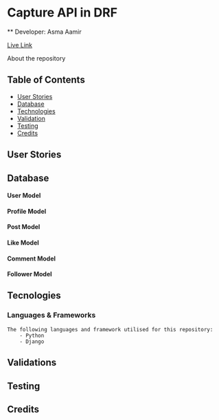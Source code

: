 # Capture API in DRF 

** Developer: Asma Aamir 

[Live Link](....)

About the repository


## Table of Contents
- [ User Stories](#user-stories)
- [ Database ](#datebase)
- [ Technologies](#tecnologies)
- [ Validation](#validations)
- [Testing](#testing)
- [Credits](#credits)

## User Stories

## Database

#### User Model


#### Profile Model

#### Post Model

#### Like Model

#### Comment Model 

#### Follower Model


## Tecnologies

### Languages & Frameworks
    The following languages and framework utilised for this repository:
        - Python 
        - Django 

## Validations

## Testing 


## Credits
